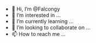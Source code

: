 - 👋 Hi, I’m @Falcongy
- 👀 I’m interested in ...
- 🌱 I’m currently learning ...
- 💞️ I’m looking to collaborate on ...
- 📫 How to reach me ...

<!---
Falcongy/Falcongy is a ✨ special ✨ repository because its `README.md` (this file) appears on your GitHub profile.
You can click the Preview link to take a look at your changes.
--->

